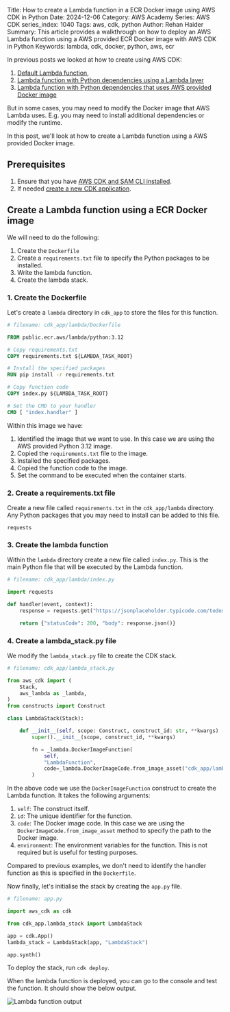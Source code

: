 Title: How to create a Lambda function in a ECR Docker image using AWS CDK in Python
Date: 2024-12-06
Category: AWS Academy
Series: AWS CDK
series_index: 1040
Tags: aws, cdk, python
Author: Rehan Haider
Summary: This article provides a walkthrough on how to deploy an AWS Lambda function using a AWS provided ECR Docker image with AWS CDK in Python
Keywords: lambda, cdk, docker, python, aws, ecr



In previous posts we looked at how to create using AWS CDK:

1. [Default Lambda function]({filename}50001000-cdk-fn-create-lambda.md), 
2. [Lambda function with Python dependencies using a Lambda layer]({filename}50001020-cdk-fn-lambda_layers.md)
3. [Lambda function with Python dependencies that uses AWS provided Docker image]({filename}50001030-cdk-fn-lambda-python-deps.md)

But in some cases, you may need to modify the Docker image that AWS Lambda uses. E.g. you may need to install additional dependencies or modify the runtime.

In this post, we'll look at how to create a Lambda function using a AWS provided Docker image.


## Prerequisites

1. Ensure that you have [AWS CDK and SAM CLI installed]({filename}00000100-cdk-installing-cdk-sam-cli.md). 
2. If needed [create a new CDK application]({filename}50000020-cdk-create-new-app.md).


## Create a Lambda function using a ECR Docker image

We will need to do the following:


1. Create the `Dockerfile` 
2. Create a `requirements.txt` file to specify the Python packages to be installed.
3. Write the lambda function.
4. Create the lambda stack.


### 1. Create the Dockerfile

Let's create a `lambda` directory in `cdk_app` to store the files for this function.

```Dockerfile
# filename: cdk_app/lambda/Dockerfile

FROM public.ecr.aws/lambda/python:3.12

# Copy requirements.txt
COPY requirements.txt ${LAMBDA_TASK_ROOT}

# Install the specified packages
RUN pip install -r requirements.txt

# Copy function code
COPY index.py ${LAMBDA_TASK_ROOT}

# Set the CMD to your handler
CMD [ "index.handler" ] 
```

Within this image we have:

1. Identified the image that we want to use. In this case we are using the AWS provided Python 3.12 image.
2. Copied the `requirements.txt` file to the image.
3. Installed the specified packages.
4. Copied the function code to the image.
5. Set the command to be executed when the container starts.

### 2. Create a requirements.txt file

Create a new file called `requirements.txt` in the `cdk_app/lambda` directory. Any Python packages that you may need to install can be added to this file.

```
requests
```

### 3. Create the lambda function

Within the `lambda` directory create a new file called `index.py`. This is the main Python file that will be executed by the Lambda function.

```python
# filename: cdk_app/lambda/index.py

import requests

def handler(event, context):
    response = requests.get("https://jsonplaceholder.typicode.com/todos/1")

    return {"statusCode": 200, "body": response.json()}
```


### 4. Create a lambda_stack.py file

We modify the `lambda_stack.py` file to create the CDK stack.

```python
# filename: cdk_app/lambda_stack.py

from aws_cdk import (
    Stack,
    aws_lambda as _lambda,
)
from constructs import Construct

class LambdaStack(Stack):

    def __init__(self, scope: Construct, construct_id: str, **kwargs) -> None:
        super().__init__(scope, construct_id, **kwargs)

        fn = _lambda.DockerImageFunction(
            self,
            "LambdaFunction",
            code=_lambda.DockerImageCode.from_image_asset("cdk_app/lambda"),
        )
```

In the above code we use the `DockerImageFunction` construct to create the Lambda function. It takes the following arguments:

1. `self`: The construct itself.
2. `id`: The unique identifier for the function.
3. `code`: The Docker image code. In this case we are using the `DockerImageCode.from_image_asset` method to specify the path to the Docker image.
4. `environment`: The environment variables for the function. This is not required but is useful for testing purposes.

Compared to previous examples, we don't need to identify the handler function as this is specified in the `Dockerfile`.

Now finally, let's initialise the stack by creating the `app.py` file.

```python
# filename: app.py

import aws_cdk as cdk

from cdk_app.lambda_stack import LambdaStack

app = cdk.App()
lambda_stack = LambdaStack(app, "LambdaStack")

app.synth()
```

To deploy the stack, run `cdk deploy`. 

When the lambda function is deployed, you can go to the console and test the function. It should show the below output.

![Lambda function output]({static}/images/aws/50001040-01-aws-lambda-output.png)